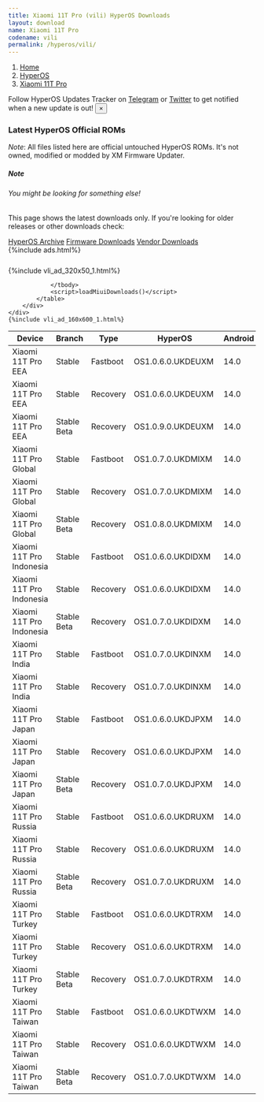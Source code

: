 ```yaml
---
title: Xiaomi 11T Pro (vili) HyperOS Downloads
layout: download
name: Xiaomi 11T Pro
codename: vili
permalink: /hyperos/vili/
---
```

<nav aria-label="breadcrumb">
    <ol class="breadcrumb">
        <li class="breadcrumb-item"><a href="/">Home</a></li>
        <li class="breadcrumb-item"><a href="/hyperos/">HyperOS</a></li>
        <li class="breadcrumb-item active" aria-current="page"><a href="/hyperos/vili/">Xiaomi 11T Pro</a></li>
    </ol>
</nav>
<div class="alert alert-primary alert-dismissible fade show" role="alert">
    Follow HyperOS Updates Tracker on <a href="https://t.me/MIUIUpdatesTracker" class="alert-link">Telegram</a>
     or <a href="https://twitter.com/MiFwUpdater" class="alert-link">Twitter</a> to get notified when a new update is out!
    <button type="button" class="close" data-dismiss="alert" aria-label="Close">
        <span aria-hidden="true">&times;</span>
    </button>
</div>

### Latest HyperOS Official ROMs
*Note*: All files listed here are official untouched HyperOS ROMs. It's not owned, modified or modded by XM Firmware Updater.
<div class="card">
  <div class="card-body">
    <h5 class="card-title">Note</h5>
    <h6 class="card-subtitle mb-2 text-muted">You might be looking for something else!</h6>
    <p class="card-text">This page shows the latest downloads only.
     If you're looking for older releases or other downloads check:</p>
    <a href="/archive/hyperos/vili/" class="card-link">HyperOS Archive</a>
    <a href="/firmware/vili/" class="card-link">Firmware Downloads</a>
    <a href="/vendor/vili/" class="card-link">Vendor Downloads</a>
  </div>
</div>
{%include ads.html%}
<div class="row justify-content-center">
    <div class="col-10">
        <div class="table-responsive-md" style="margin-top: 25px;">
            {%include vli_ad_320x50_1.html%}
            <table id="miui" class="display dt-responsive nowrap compact table table-striped table-hover table-sm">
                <thead class="thead-dark">
                    <tr>
                        <th data-ref="device">Device</th>
                        <th data-ref="branch">Branch</th>
                        <th data-ref="type">Type</th>
                        <th data-ref="miui">HyperOS</th>
                        <th data-ref="android">Android</th>
                        <th data-ref="size">Size</th>
                        <th data-ref="size">Date</th>
                        <th data-ref="link">Link</th>
                    </tr>
                </thead>
                <tbody>
                <tr><td>Xiaomi 11T Pro EEA</td><td>Stable</td><td>Fastboot</td><td>OS1.0.6.0.UKDEUXM</td><td>14.0</td><td>6.4 GB</td><td>2024-09-29</td><td><a href="/hyperos/vili/stable/OS1.0.6.0.UKDEUXM/">Download</a></td></tr>
<tr><td>Xiaomi 11T Pro EEA</td><td>Stable</td><td>Recovery</td><td>OS1.0.6.0.UKDEUXM</td><td>14.0</td><td>5.2 GB</td><td>2024-11-12</td><td><a href="/hyperos/vili/stable/OS1.0.6.0.UKDEUXM/">Download</a></td></tr>
<tr><td>Xiaomi 11T Pro EEA</td><td>Stable Beta</td><td>Recovery</td><td>OS1.0.9.0.UKDEUXM</td><td>14.0</td><td>5.2 GB</td><td>2024-12-03</td><td><a href="/hyperos/vili/stable beta/OS1.0.9.0.UKDEUXM/">Download</a></td></tr>
<tr><td>Xiaomi 11T Pro Global</td><td>Stable</td><td>Fastboot</td><td>OS1.0.7.0.UKDMIXM</td><td>14.0</td><td>6.6 GB</td><td>2024-10-12</td><td><a href="/hyperos/vili/stable/OS1.0.7.0.UKDMIXM/">Download</a></td></tr>
<tr><td>Xiaomi 11T Pro Global</td><td>Stable</td><td>Recovery</td><td>OS1.0.7.0.UKDMIXM</td><td>14.0</td><td>5.3 GB</td><td>2024-11-12</td><td><a href="/hyperos/vili/stable/OS1.0.7.0.UKDMIXM/">Download</a></td></tr>
<tr><td>Xiaomi 11T Pro Global</td><td>Stable Beta</td><td>Recovery</td><td>OS1.0.8.0.UKDMIXM</td><td>14.0</td><td>5.3 GB</td><td>2024-12-03</td><td><a href="/hyperos/vili/stable beta/OS1.0.8.0.UKDMIXM/">Download</a></td></tr>
<tr><td>Xiaomi 11T Pro Indonesia</td><td>Stable</td><td>Fastboot</td><td>OS1.0.6.0.UKDIDXM</td><td>14.0</td><td>6.5 GB</td><td>2024-10-12</td><td><a href="/hyperos/vili/stable/OS1.0.6.0.UKDIDXM/">Download</a></td></tr>
<tr><td>Xiaomi 11T Pro Indonesia</td><td>Stable</td><td>Recovery</td><td>OS1.0.6.0.UKDIDXM</td><td>14.0</td><td>5.2 GB</td><td>2024-11-12</td><td><a href="/hyperos/vili/stable/OS1.0.6.0.UKDIDXM/">Download</a></td></tr>
<tr><td>Xiaomi 11T Pro Indonesia</td><td>Stable Beta</td><td>Recovery</td><td>OS1.0.7.0.UKDIDXM</td><td>14.0</td><td>5.2 GB</td><td>2024-12-03</td><td><a href="/hyperos/vili/stable beta/OS1.0.7.0.UKDIDXM/">Download</a></td></tr>
<tr><td>Xiaomi 11T Pro India</td><td>Stable</td><td>Fastboot</td><td>OS1.0.7.0.UKDINXM</td><td>14.0</td><td>5.9 GB</td><td>2024-10-12</td><td><a href="/hyperos/vili/stable/OS1.0.7.0.UKDINXM/">Download</a></td></tr>
<tr><td>Xiaomi 11T Pro India</td><td>Stable</td><td>Recovery</td><td>OS1.0.7.0.UKDINXM</td><td>14.0</td><td>5.0 GB</td><td>2024-11-12</td><td><a href="/hyperos/vili/stable/OS1.0.7.0.UKDINXM/">Download</a></td></tr>
<tr><td>Xiaomi 11T Pro Japan</td><td>Stable</td><td>Fastboot</td><td>OS1.0.6.0.UKDJPXM</td><td>14.0</td><td>6.3 GB</td><td>2024-10-12</td><td><a href="/hyperos/vili/stable/OS1.0.6.0.UKDJPXM/">Download</a></td></tr>
<tr><td>Xiaomi 11T Pro Japan</td><td>Stable</td><td>Recovery</td><td>OS1.0.6.0.UKDJPXM</td><td>14.0</td><td>5.0 GB</td><td>2024-11-12</td><td><a href="/hyperos/vili/stable/OS1.0.6.0.UKDJPXM/">Download</a></td></tr>
<tr><td>Xiaomi 11T Pro Japan</td><td>Stable Beta</td><td>Recovery</td><td>OS1.0.7.0.UKDJPXM</td><td>14.0</td><td>5.0 GB</td><td>2024-12-03</td><td><a href="/hyperos/vili/stable beta/OS1.0.7.0.UKDJPXM/">Download</a></td></tr>
<tr><td>Xiaomi 11T Pro Russia</td><td>Stable</td><td>Fastboot</td><td>OS1.0.6.0.UKDRUXM</td><td>14.0</td><td>6.3 GB</td><td>2024-10-12</td><td><a href="/hyperos/vili/stable/OS1.0.6.0.UKDRUXM/">Download</a></td></tr>
<tr><td>Xiaomi 11T Pro Russia</td><td>Stable</td><td>Recovery</td><td>OS1.0.6.0.UKDRUXM</td><td>14.0</td><td>5.0 GB</td><td>2024-11-12</td><td><a href="/hyperos/vili/stable/OS1.0.6.0.UKDRUXM/">Download</a></td></tr>
<tr><td>Xiaomi 11T Pro Russia</td><td>Stable Beta</td><td>Recovery</td><td>OS1.0.7.0.UKDRUXM</td><td>14.0</td><td>5.0 GB</td><td>2024-12-03</td><td><a href="/hyperos/vili/stable beta/OS1.0.7.0.UKDRUXM/">Download</a></td></tr>
<tr><td>Xiaomi 11T Pro Turkey</td><td>Stable</td><td>Fastboot</td><td>OS1.0.6.0.UKDTRXM</td><td>14.0</td><td>6.3 GB</td><td>2024-10-12</td><td><a href="/hyperos/vili/stable/OS1.0.6.0.UKDTRXM/">Download</a></td></tr>
<tr><td>Xiaomi 11T Pro Turkey</td><td>Stable</td><td>Recovery</td><td>OS1.0.6.0.UKDTRXM</td><td>14.0</td><td>5.2 GB</td><td>2024-11-12</td><td><a href="/hyperos/vili/stable/OS1.0.6.0.UKDTRXM/">Download</a></td></tr>
<tr><td>Xiaomi 11T Pro Turkey</td><td>Stable Beta</td><td>Recovery</td><td>OS1.0.7.0.UKDTRXM</td><td>14.0</td><td>5.2 GB</td><td>2024-12-03</td><td><a href="/hyperos/vili/stable beta/OS1.0.7.0.UKDTRXM/">Download</a></td></tr>
<tr><td>Xiaomi 11T Pro Taiwan</td><td>Stable</td><td>Fastboot</td><td>OS1.0.6.0.UKDTWXM</td><td>14.0</td><td>5.8 GB</td><td>2024-10-12</td><td><a href="/hyperos/vili/stable/OS1.0.6.0.UKDTWXM/">Download</a></td></tr>
<tr><td>Xiaomi 11T Pro Taiwan</td><td>Stable</td><td>Recovery</td><td>OS1.0.6.0.UKDTWXM</td><td>14.0</td><td>4.9 GB</td><td>2024-11-12</td><td><a href="/hyperos/vili/stable/OS1.0.6.0.UKDTWXM/">Download</a></td></tr>
<tr><td>Xiaomi 11T Pro Taiwan</td><td>Stable Beta</td><td>Recovery</td><td>OS1.0.7.0.UKDTWXM</td><td>14.0</td><td>4.9 GB</td><td>2024-12-03</td><td><a href="/hyperos/vili/stable beta/OS1.0.7.0.UKDTWXM/">Download</a></td></tr>

                </tbody>
                <script>loadMiuiDownloads()</script>
            </table>
        </div>
    </div>
    {%include vli_ad_160x600_1.html%}
</div>
